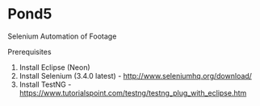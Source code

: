 # Pond5
Selenium Automation of Footage 

Prerequisites
  1) Install Eclipse (Neon)
  2) Install Selenium (3.4.0 latest) - http://www.seleniumhq.org/download/
  3) Install TestNG - https://www.tutorialspoint.com/testng/testng_plug_with_eclipse.htm
  
